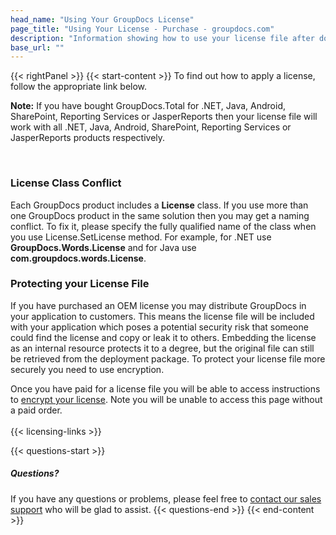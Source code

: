 ```yaml
---
head_name: "Using Your GroupDocs License"
page_title: "Using Your License - Purchase - groupdocs.com"
description: "Information showing how to use your license file after download."
base_url: ""
---
```

{{< rightPanel >}}
{{< start-content >}} 
To find out how to apply a license, follow the appropriate link below.

**Note:** If you have bought GroupDocs.Total for .NET, Java, Android, SharePoint, Reporting Services or JasperReports then your license file will work with all .NET, Java, Android, SharePoint, Reporting Services or JasperReports products respectively.  

&nbsp;  
### License Class Conflict
Each GroupDocs product includes a **License** class. If you use more than one GroupDocs product in the same solution then you may get a naming conflict. To fix it, please specify the fully qualified name of the class when you use License.SetLicense method. For example, for .NET use **GroupDocs.Words.License** and for Java use **com.groupdocs.words.License**.  

### Protecting your License File
If you have purchased an OEM license you may distribute GroupDocs in your application to customers. This means the license file will be included with your application which poses a potential security risk that someone could find the license and copy or leak it to others. Embedding the license as an internal resource protects it to a degree, but the original file can still be retrieved from the deployment package. To protect your license file more securely you need to use encryption.

Once you have paid for a license file you will be able to access instructions to [encrypt your license](https://purchase.groupdocs.com/orders/protecting-your-license-file). Note you will be unable to access this page without a paid order.  
&nbsp;  
{{< licensing-links >}}  

{{< questions-start >}}
##### **Questions?**
If you have any questions or problems, please feel free to [contact our sales support](https://about.groupdocs.com/contact/) who will be glad to assist.
{{< questions-end >}}
{{< end-content >}}